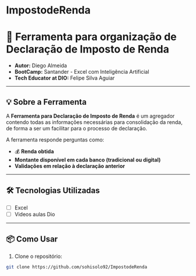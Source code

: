 # ImpostodeRenda
# 🏢 Ferramenta para organização de Declaração de Imposto de Renda

- **Autor:** Diego Almeida
- **BootCamp:** Santander - Excel com Inteligência Artificial
- **Tech Educator at DIO:** Felipe Silva Aguiar

---

## 💡 Sobre a Ferramenta

A **Ferramenta para Declaração de Imposto de Renda** é um agregador contendo todas as informações necessárias para consolidação da renda, de forma a ser um facilitar para o processo de declaração.

A ferramenta responde perguntas como:

- 💰 **Renda obtida**
- **Montante disponível em cada banco (tradicional ou digital)**
- **Validações em relação à declaração anterior**

---

## 🛠️ Tecnologias Utilizadas

- [ ] Excel
- [ ] Videos aulas Dio

---

## 📦 Como Usar

1. Clone o repositório:

```bash
git clone https://github.com/sohisolo92/ImpostodeRenda
```
